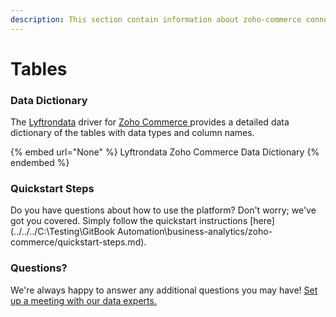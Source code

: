 ```yaml
---
description: This section contain information about zoho-commerce connector tables information
---
```


# Tables

### Data Dictionary

The [Lyftrondata](https://www.lyftrondata.com/) driver for [Zoho Commerce](None/)[ ](https://www.lyftrondata.com/integration/zoho-commerce/)provides a detailed data dictionary of the tables with data types and column names.

{% embed url="None" %}
Lyftrondata Zoho Commerce Data Dictionary
{% endembed %}

### Quickstart Steps

Do you have questions about how to use the platform? Don't worry; we've got you covered. Simply follow the quickstart instructions [here](../../../C:\Testing\GitBook Automation\business-analytics/zoho-commerce/quickstart-steps.md).

### Questions? <a href="#questions" id="questions"></a>

We're always happy to answer any additional questions you may have! [Set up a meeting with our data experts.](https://www.lyftrondata.com/book-a-meeting/)

